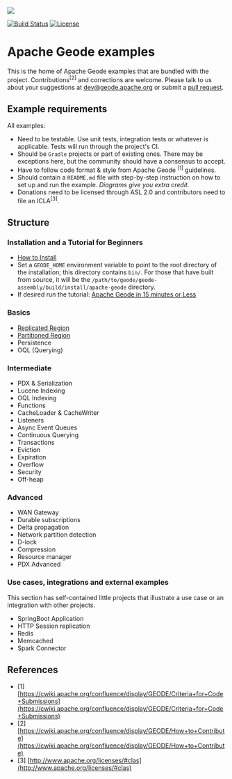 <!--
Licensed to the Apache Software Foundation (ASF) under one or more
contributor license agreements.  See the NOTICE file distributed with
this work for additional information regarding copyright ownership.
The ASF licenses this file to You under the Apache License, Version 2.0
(the "License"); you may not use this file except in compliance with
the License.  You may obtain a copy of the License at

     http://www.apache.org/licenses/LICENSE-2.0

Unless required by applicable law or agreed to in writing, software
distributed under the License is distributed on an "AS IS" BASIS,
WITHOUT WARRANTIES OR CONDITIONS OF ANY KIND, either express or implied.
See the License for the specific language governing permissions and
limitations under the License.
-->

[<img src="https://geode.apache.org/img/apache_geode_logo.png" align="center"/>](http://geode.apache.org)

[![Build Status](https://travis-ci.org/apache/geode-examples.svg?branch=develop)](https://travis-ci.org/apache/geode-examples) [![License](https://img.shields.io/badge/License-Apache%202.0-blue.svg)](https://www.apache.org/licenses/LICENSE-2.0) 

# Apache Geode examples

This is the home of Apache Geode examples that are bundled with the project. Contributions<sup>[2]</sup> and corrections are welcome. Please talk to us about your suggestions at [dev@geode.apache.org](mailto:dev@geode.apache.org) or submit a [pull request](https://github.com/apache/geode/pull/new/develop).

## Example requirements

All examples:

*  Need to be testable. Use unit tests, integration tests or whatever is applicable. Tests will run through the project's CI.
*  Should be `Gradle` projects or part of existing ones. There may be exceptions here, but the community should have a consensus to accept.
*  Have to follow code format & style from Apache Geode <sup>[1]</sup> guidelines.
*  Should contain a `README.md` file with step-by-step instruction on how to set up and run the example. *Diagrams give you extra credit.*
*  Donations need to be licensed through ASL 2.0 and contributors need to file an ICLA<sup>[3]</sup>.

## Structure

### Installation and a Tutorial for Beginners

*  [How to Install](http://geode.apache.org/docs/guide/getting_started/installation/install_standalone.html)
*  Set a `GEODE_HOME` environment variable to point to the root directory of the installation; this directory contains `bin/`. For those that have built from source, it will be the `/path/to/geode/geode-assembly/build/install/apache-geode` directory.
*  If desired run the tutorial: [Apache Geode in 15 minutes or Less](http://geode.apache.org/docs/guide/getting_started/15_minute_quickstart_gfsh.html)

### Basics

*  [Replicated Region](replicated/README.md)
*  [Partitioned Region](partitioned/README.md)
*  Persistence
*  OQL (Querying)

### Intermediate

*  PDX & Serialization
*  Lucene Indexing
*  OQL Indexing
*  Functions
*  CacheLoader & CacheWriter
*  Listeners
*  Async Event Queues
*  Continuous Querying
*  Transactions
*  Eviction
*  Expiration
*  Overflow
*  Security
*  Off-heap

### Advanced

*  WAN Gateway
*  Durable subscriptions
*  Delta propagation
*  Network partition detection
*  D-lock
*  Compression
*  Resource manager
*  PDX Advanced

### Use cases, integrations and external examples

This section has self-contained little projects that illustrate a use case or an integration with other projects.

*  SpringBoot Application
*  HTTP Session replication
*  Redis
*  Memcached
*  Spark Connector

## References

- [1]  [https://cwiki.apache.org/confluence/display/GEODE/Criteria+for+Code+Submissions](https://cwiki.apache.org/confluence/display/GEODE/Criteria+for+Code+Submissions)
- [2]  [https://cwiki.apache.org/confluence/display/GEODE/How+to+Contribute](https://cwiki.apache.org/confluence/display/GEODE/How+to+Contribute)
- [3]  [http://www.apache.org/licenses/#clas](http://www.apache.org/licenses/#clas)

